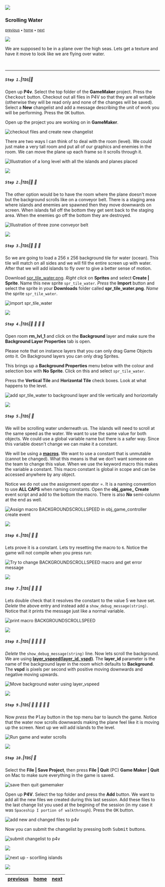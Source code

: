 ![](../images/line3.png)

### Scrolling Water

<sub>[previous](../joystick/README.md#user-content-moving-ship-with-joystick) • [home](../README.md#user-content-gms2-top-down-shooter) • [next](../scrolling-islands/README.md#user-content-scrolling-islands)</sub>

![](../images/line3.png)

We are supposed to be in a plane over the high seas.  Lets get a texture and have it move to look like we are flying over water.

<br>

---


##### `Step 1.`\|`TDS`|:small_blue_diamond:

Open up **P4v**.  Select the top folder of the **GameMaker** project. Press the <kbd>Checkout</kbd> button.  Checkout out all files in P4V so that they are all writable (otherwise they will be read only and none of the changes will be saved). Select a **New** changelist and add a message describing the unit of work you will be performing. Press the <kbd>OK</kbd> button.

Open up the project you are working on in **GameMaker**. 

![checkout files and create new changelist](images/checkoutFiles.png)


There are two ways I can think of to deal with the room (level). We could just make a very tall room and put all of our graphics and enemies in the room. We can move the plane up each frame so it scrolls through it. 

![Illustration of a long level with all the islands and planes placed](images/LongLevelProto.png)

![](../images/line2.png)

##### `Step 2.`\|`TDS`|:small_blue_diamond: :small_blue_diamond: 

The other option would be to have the room where the plane doesn't move but the background scrolls like on a conveyor belt. There is a staging area where islands and enemies are spawned then they move downwards on screen.  When islands fall off the bottom they get sent back to the staging area.  When the enemies go off the bottom they are destroyed.

![Illustration of three zone conveyor belt](images/ConveyorBelt.png)

![](../images/line2.png)

##### `Step 3.`\|`TDS`|:small_blue_diamond: :small_blue_diamond: :small_blue_diamond:

So we are going to load a 256 x 256 background tile for water (ocean).  This tile will match on all sides and we will fill the entire screen up with water.  After that we will add islands to fly over to give a better sense of motion.
		

Download [spr_tile_water.png](../Assets/Sprites/spr_tile_water.png). *Right click* on **Sprites** and select **Create | Sprite**.  Name this new sprite `spr_tile_water`.  *Press* the **Import** button and select the sprite in your **Downloads** folder called **spr_tile_water.png**.  *Name* the sprite `spr_tile_water`.

![import spr_tile_water](images/ImportWaterSprite.gif)

![](../images/line2.png)

##### `Step 4.`\|`TDS`|:small_blue_diamond: :small_blue_diamond: :small_blue_diamond: :small_blue_diamond:

Open room **rm_lvl_1** and click on the **Background** layer and make sure the **Background Layer Properties** tab is open.

Please note that on instance layers that you can only drag Game Objects onto it. On Background layers you can only drag Sprites.

This brings up a **Background Properties** menu below with the colour and selection box with **No Sprite**. Click on this and select `spr_tile_water`.

Press the **Vertical Tile**  and **Horizontal Tile**  check boxes. Look at what happens to the level.

![add spr_tile_water to background layer and tile vertically and horizontally](images/AddWaterToBackgroundTiling.gif)

![](../images/line2.png)

##### `Step 5.`\|`TDS`| :small_orange_diamond:

We will be scrolling water underneath us.  The islands will need to scroll at the same speed as the water.  We want to use the same value for both objects.  We could use a global variable name but there is a safer way. Since this variable doesn't change we can make it a constant.
	
We will be using a **[macros](https://manual.yoyogames.com/GameMaker_Language/GML_Overview/Variables/Constants.htm)**.  We want to use a constant that is unmutable (cannot be changed).  What this means is that we don't want someone on the team to change this value.  When we use the keyword macro this makes the variable a constant.  This macro constant is global in scope and can be accessed anywhere by any object.	
	
Notice we do not use the assignment operator =.  It is a naming convention to use **ALL CAPS** when naming constants. Open the **obj_game_ Create** event script and add to the bottom the macro. There is also **No** semi-column at the end as well.

![Assign macro BACKGROUNDSCROLLSPEED in obj_game_controller create event](images/BackgroundScrollSpeedMacro.png)

![](../images/line2.png)

##### `Step 6.`\|`TDS`| :small_orange_diamond: :small_blue_diamond:

Lets prove it is a constant.  Lets try resetting the macro to `6`.  Notice the game will not compile when you press run:

![Try to change BACKGROUNDSCROLLSPEED macro and get error message](images/CANTCHANGEMACRO.png)

![](../images/line2.png)

##### `Step 7.`\|`TDS`| :small_orange_diamond: :small_blue_diamond: :small_blue_diamond:

Lets double check that it resolves the constant to the value 5 we have set.  *Delete* the above entry and instead add a `show_debug_message(string)`.  Notice that it prints the message just like a normal variable.

![print macro BACKGROUNDSCROLLSPEED](images/BackgroundSpeedDebug.png)

![](../images/line2.png)

##### `Step 8.`\|`TDS`| :small_orange_diamond: :small_blue_diamond: :small_blue_diamond: :small_blue_diamond:

*Delete* the `show_debug_message(string)` line.  Now lets scroll the background.  We are using **[layer_vspeed(layer_id, vspd)](https://manual.yoyogames.com/GameMaker_Language/GML_Reference/Asset_Management/Rooms/General_Layer_Functions/layer_vspeed.htm)**. The **layer_id** parameter is the name of the background layer in the room which defaults to **Background**.  The **vspd** is pixels per second with positive moving downwards and negative moving upwards.

![Move background water using layer_vspeed](images/ScrollBackground.png)

![](../images/line2.png)

##### `Step 9.`\|`TDS`| :small_orange_diamond: :small_blue_diamond: :small_blue_diamond: :small_blue_diamond: :small_blue_diamond:

Now *press* the <kbd>Play</kbd> button in the top menu bar to launch the game.  Notice that the water now scrolls downwards making the plane feel like it is moving up the screen.  Next up we will add islands to the level.

![Run game and water scrolls](images/PlainWaterScrolling.gif)

![](../images/line2.png)

##### `Step 10.`\|`TDS`| :large_blue_diamond:

Select the **File | Save Project**, then press **File | Quit** (PC) **Game Maker | Quit** on Mac to make sure everything in the game is saved.

![save then quit gamemaker](images/saveQuit.png)

Open up **P4V**.  Select the top folder and press the **Add** button.  We want to add all the new files we created during this last session.  Add these files to the last change list you used at the begining of the session (in my case it was `Spaceship I portion of walkthrough`). Press the <kbd>OK</kbd> button.

![add new and changed files to p4v](images/add.png)

Now you can submit the changelist by pressing both <kbd>Submit</kbd> buttons.

![submit changelist to p4v](images/submit.png)

![](../images/line.png)

<!-- <img src="https://via.placeholder.com/1000x100/45D7CA/000000/?text=Next Up - Scrolling Islands"> -->
![next up - scorlling islands](images/banner.png)

![](../images/line.png)

| [previous](../joystick/README.md#user-content-moving-ship-with-joystick)| [home](../README.md#user-content-gms2-top-down-shooter) | [next](../scrolling-islands/README.md#user-content-scrolling-islands)|
|---|---|---|
